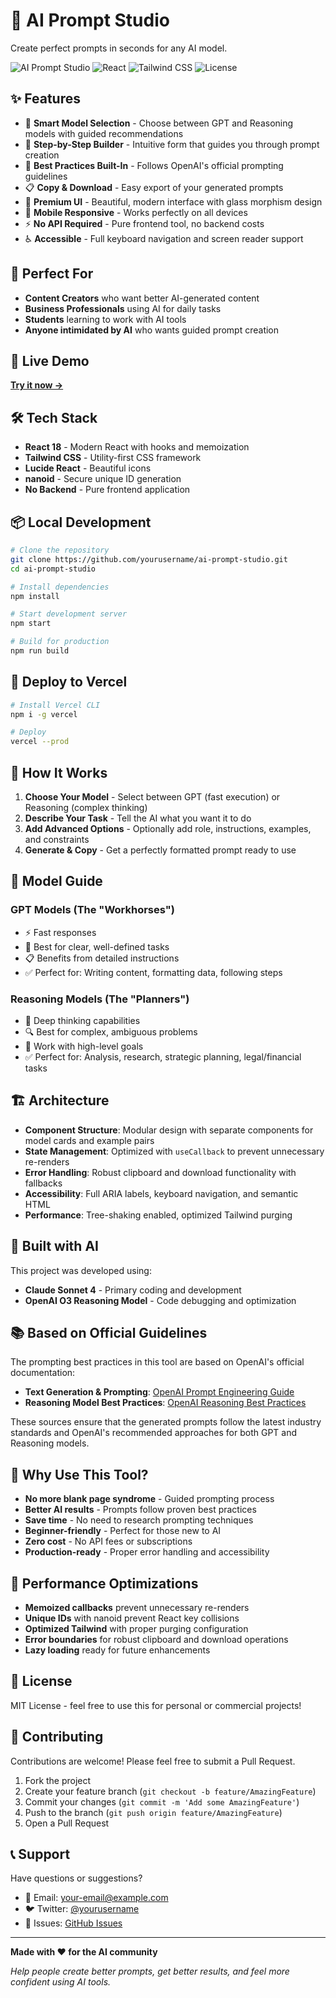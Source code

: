 # 🚀 AI Prompt Studio

Create perfect prompts in seconds for any AI model.

![AI Prompt Studio](https://img.shields.io/badge/AI-Prompt%20Studio-blue?style=for-the-badge&logo=openai)
![React](https://img.shields.io/badge/React-18.2.0-blue?style=flat&logo=react)
![Tailwind CSS](https://img.shields.io/badge/Tailwind-CSS-blue?style=flat&logo=tailwindcss)
![License](https://img.shields.io/badge/License-MIT-green?style=flat)

## ✨ Features

- 🤖 **Smart Model Selection** - Choose between GPT and Reasoning models with guided recommendations
- 📝 **Step-by-Step Builder** - Intuitive form that guides you through prompt creation
- 🎯 **Best Practices Built-In** - Follows OpenAI's official prompting guidelines
- 📋 **Copy & Download** - Easy export of your generated prompts
- 🎨 **Premium UI** - Beautiful, modern interface with glass morphism design
- 📱 **Mobile Responsive** - Works perfectly on all devices
- ⚡ **No API Required** - Pure frontend tool, no backend costs
- ♿ **Accessible** - Full keyboard navigation and screen reader support

## 🎯 Perfect For

- **Content Creators** who want better AI-generated content
- **Business Professionals** using AI for daily tasks
- **Students** learning to work with AI tools
- **Anyone intimidated by AI** who wants guided prompt creation

## 🚀 Live Demo

[**Try it now →**](https://ai-prompt-studio.vercel.app)

## 🛠️ Tech Stack

- **React 18** - Modern React with hooks and memoization
- **Tailwind CSS** - Utility-first CSS framework
- **Lucide React** - Beautiful icons
- **nanoid** - Secure unique ID generation
- **No Backend** - Pure frontend application

## 📦 Local Development

```bash
# Clone the repository
git clone https://github.com/yourusername/ai-prompt-studio.git
cd ai-prompt-studio

# Install dependencies
npm install

# Start development server
npm start

# Build for production
npm run build
```

## 🚀 Deploy to Vercel

```bash
# Install Vercel CLI
npm i -g vercel

# Deploy
vercel --prod
```

## 🎨 How It Works

1. **Choose Your Model** - Select between GPT (fast execution) or Reasoning (complex thinking)
2. **Describe Your Task** - Tell the AI what you want it to do
3. **Add Advanced Options** - Optionally add role, instructions, examples, and constraints
4. **Generate & Copy** - Get a perfectly formatted prompt ready to use

## 📖 Model Guide

### GPT Models (The "Workhorses")
- ⚡ Fast responses
- 💼 Best for clear, well-defined tasks
- 📋 Benefits from detailed instructions
- ✅ Perfect for: Writing content, formatting data, following steps

### Reasoning Models (The "Planners")
- 🧠 Deep thinking capabilities
- 🔍 Best for complex, ambiguous problems
- 🎯 Work with high-level goals
- ✅ Perfect for: Analysis, research, strategic planning, legal/financial tasks

## 🏗️ Architecture

- **Component Structure**: Modular design with separate components for model cards and example pairs
- **State Management**: Optimized with `useCallback` to prevent unnecessary re-renders
- **Error Handling**: Robust clipboard and download functionality with fallbacks
- **Accessibility**: Full ARIA labels, keyboard navigation, and semantic HTML
- **Performance**: Tree-shaking enabled, optimized Tailwind purging

## 🤖 Built with AI

This project was developed using:
- **Claude Sonnet 4** - Primary coding and development
- **OpenAI O3 Reasoning Model** - Code debugging and optimization

## 📚 Based on Official Guidelines

The prompting best practices in this tool are based on OpenAI's official documentation:

- **Text Generation & Prompting**: [OpenAI Prompt Engineering Guide](https://platform.openai.com/docs/guides/text?api-mode=chat#prompt-engineering)
- **Reasoning Model Best Practices**: [OpenAI Reasoning Best Practices](https://platform.openai.com/docs/guides/reasoning-best-practices)

These sources ensure that the generated prompts follow the latest industry standards and OpenAI's recommended approaches for both GPT and Reasoning models.

## 🌟 Why Use This Tool?

- **No more blank page syndrome** - Guided prompting process
- **Better AI results** - Prompts follow proven best practices
- **Save time** - No need to research prompting techniques
- **Beginner-friendly** - Perfect for those new to AI
- **Zero cost** - No API fees or subscriptions
- **Production-ready** - Proper error handling and accessibility

## 🔧 Performance Optimizations

- **Memoized callbacks** prevent unnecessary re-renders
- **Unique IDs** with nanoid prevent React key collisions
- **Optimized Tailwind** with proper purging configuration
- **Error boundaries** for robust clipboard and download operations
- **Lazy loading** ready for future enhancements

## 📄 License

MIT License - feel free to use this for personal or commercial projects!

## 🤝 Contributing

Contributions are welcome! Please feel free to submit a Pull Request.

1. Fork the project
2. Create your feature branch (`git checkout -b feature/AmazingFeature`)
3. Commit your changes (`git commit -m 'Add some AmazingFeature'`)
4. Push to the branch (`git push origin feature/AmazingFeature`)
5. Open a Pull Request

## 📞 Support

Have questions or suggestions? 

- 📧 Email: your-email@example.com
- 🐦 Twitter: [@yourusername](https://twitter.com/yourusername)
- 💬 Issues: [GitHub Issues](https://github.com/yourusername/ai-prompt-studio/issues)

---

**Made with ❤️ for the AI community**

*Help people create better prompts, get better results, and feel more confident using AI tools.*
